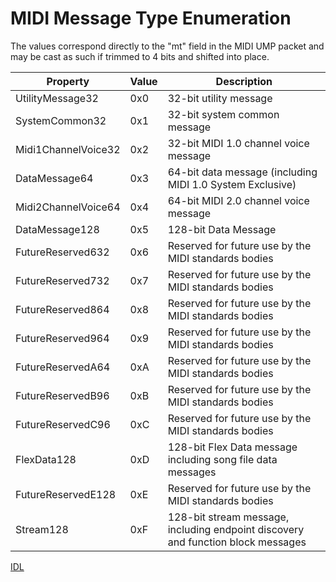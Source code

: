 # MIDI Message Type Enumeration

The values correspond directly to the "mt" field in the MIDI UMP packet and may be cast as such if trimmed to 4 bits and shifted into place.

| Property | Value | Description |
| -------- | ------- | ------ |
| UtilityMessage32 | 0x0 | 32-bit utility message |
| SystemCommon32 | 0x1 | 32-bit system common message |
| Midi1ChannelVoice32 | 0x2 | 32-bit MIDI 1.0 channel voice message |
| DataMessage64 | 0x3 | 64-bit data message (including MIDI 1.0 System Exclusive) |
| Midi2ChannelVoice64 | 0x4 | 64-bit MIDI 2.0 channel voice message |
| DataMessage128 | 0x5 | 128-bit Data Message |
| FutureReserved632 | 0x6 | Reserved for future use by the MIDI standards bodies |
| FutureReserved732 | 0x7 | Reserved for future use by the MIDI standards bodies |
| FutureReserved864 | 0x8 | Reserved for future use by the MIDI standards bodies |
| FutureReserved964 | 0x9 | Reserved for future use by the MIDI standards bodies |
| FutureReservedA64 | 0xA | Reserved for future use by the MIDI standards bodies |
| FutureReservedB96 | 0xB | Reserved for future use by the MIDI standards bodies |
| FutureReservedC96 | 0xC | Reserved for future use by the MIDI standards bodies |
| FlexData128 | 0xD | 128-bit Flex Data message including song file data messages |
| FutureReservedE128 | 0xE | Reserved for future use by the MIDI standards bodies |
| Stream128 | 0xF | 128-bit stream message, including endpoint discovery and function block messages |

[IDL](https://github.com/microsoft/MIDI/blob/main/src/api/Client/Midi2Client/MidiMessageTypeEnum.idl)
